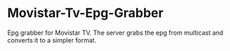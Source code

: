 # Movistar-Tv-Epg-Grabber
Epg grabber for Movistar TV. The server grabs the epg from multicast and converts it to a simpler format.
